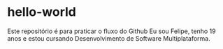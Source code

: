 # hello-world
Este repositório é para praticar o fluxo do Github
Eu sou Felipe, tenho 19 anos e estou cursando Desenvolvimento de Software Multiplataforma.
